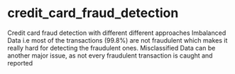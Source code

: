 # credit_card_fraud_detection
Credit card fraud detection with different different approaches
Imbalanced Data i.e most of the transactions (99.8%) are not fraudulent which makes it really hard for detecting the fraudulent ones.
Misclassified Data can be another major issue, as not every fraudulent transaction is caught and reported
